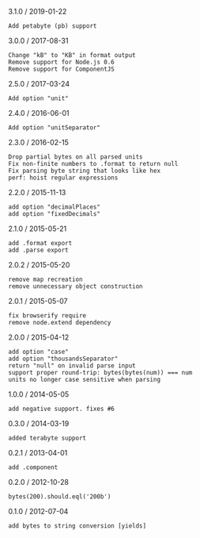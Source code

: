3.1.0 / 2019-01-22

    Add petabyte (pb) support

3.0.0 / 2017-08-31

    Change "kB" to "KB" in format output
    Remove support for Node.js 0.6
    Remove support for ComponentJS

2.5.0 / 2017-03-24

    Add option "unit"

2.4.0 / 2016-06-01

    Add option "unitSeparator"

2.3.0 / 2016-02-15

    Drop partial bytes on all parsed units
    Fix non-finite numbers to .format to return null
    Fix parsing byte string that looks like hex
    perf: hoist regular expressions

2.2.0 / 2015-11-13

    add option "decimalPlaces"
    add option "fixedDecimals"

2.1.0 / 2015-05-21

    add .format export
    add .parse export

2.0.2 / 2015-05-20

    remove map recreation
    remove unnecessary object construction

2.0.1 / 2015-05-07

    fix browserify require
    remove node.extend dependency

2.0.0 / 2015-04-12

    add option "case"
    add option "thousandsSeparator"
    return "null" on invalid parse input
    support proper round-trip: bytes(bytes(num)) === num
    units no longer case sensitive when parsing

1.0.0 / 2014-05-05

    add negative support. fixes #6

0.3.0 / 2014-03-19

    added terabyte support

0.2.1 / 2013-04-01

    add .component

0.2.0 / 2012-10-28

    bytes(200).should.eql('200b')

0.1.0 / 2012-07-04

    add bytes to string conversion [yields]
